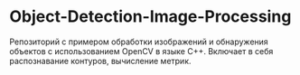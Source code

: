 # Object-Detection-Image-Processing
Репозиторий с примером обработки изображений и обнаружения объектов с использованием OpenCV в языке C++. Включает в себя распознавание контуров, вычисление метрик.
